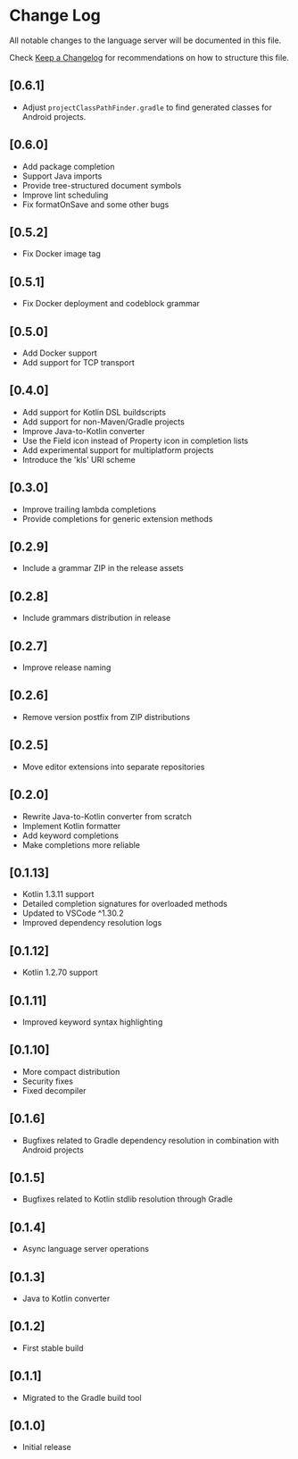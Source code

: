 # Change Log
All notable changes to the language server will be documented in this file.

Check [Keep a Changelog](http://keepachangelog.com/) for recommendations on how to structure this file.

## [0.6.1]
- Adjust `projectClassPathFinder.gradle` to find generated classes for Android projects.

## [0.6.0]
- Add package completion
- Support Java imports
- Provide tree-structured document symbols
- Improve lint scheduling
- Fix formatOnSave and some other bugs

## [0.5.2]
- Fix Docker image tag

## [0.5.1]
- Fix Docker deployment and codeblock grammar

## [0.5.0]
- Add Docker support
- Add support for TCP transport

## [0.4.0]
- Add support for Kotlin DSL buildscripts
- Add support for non-Maven/Gradle projects
- Improve Java-to-Kotlin converter
- Use the Field icon instead of Property icon in completion lists
- Add experimental support for multiplatform projects
- Introduce the 'kls' URI scheme

## [0.3.0]
- Improve trailing lambda completions
- Provide completions for generic extension methods

## [0.2.9]
- Include a grammar ZIP in the release assets

## [0.2.8]
- Include grammars distribution in release

## [0.2.7]
- Improve release naming

## [0.2.6]
- Remove version postfix from ZIP distributions

## [0.2.5]
- Move editor extensions into separate repositories

## [0.2.0]
- Rewrite Java-to-Kotlin converter from scratch
- Implement Kotlin formatter
- Add keyword completions
- Make completions more reliable

## [0.1.13]
- Kotlin 1.3.11 support
- Detailed completion signatures for overloaded methods
- Updated to VSCode ^1.30.2
- Improved dependency resolution logs

## [0.1.12]
- Kotlin 1.2.70 support

## [0.1.11]
- Improved keyword syntax highlighting

## [0.1.10]
- More compact distribution
- Security fixes
- Fixed decompiler

## [0.1.6]
- Bugfixes related to Gradle dependency resolution in combination with Android projects

## [0.1.5]
- Bugfixes related to Kotlin stdlib resolution through Gradle

## [0.1.4]
- Async language server operations

## [0.1.3]
- Java to Kotlin converter

## [0.1.2]
- First stable build

## [0.1.1]
- Migrated to the Gradle build tool

## [0.1.0]
- Initial release
